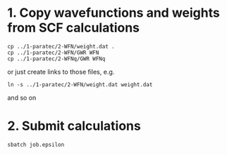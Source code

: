 
# 1. Copy wavefunctions and weights from SCF calculations

    cp ../1-paratec/2-WFN/weight.dat .
    cp ../1-paratec/2-WFN/GWR WFN
    cp ../1-paratec/2-WFNq/GWR WFNq

or just create links to those files, e.g.

    ln -s ../1-paratec/2-WFN/weight.dat weight.dat

and so on

# 2. Submit calculations

    sbatch job.epsilon



